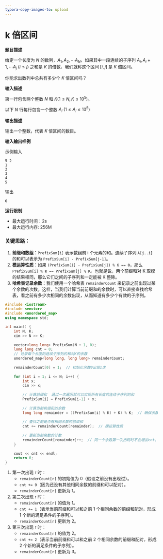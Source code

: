 ```yaml
---
typora-copy-images-to: upload
---
```


# k 倍区间

**题目描述**

给定一个长度为 $N$ 的数列，$A_1, A_2, \cdots A_N$，如果其中一段连续的子序列 $A_i, A_i + 1, \cdots A_j \ (i \leq j)$ 之和是 $K$ 的倍数，我们就称这个区间 $[i, j]$ 是 $K$ 倍区间。

你能求出数列中总共有多少个 $K$ 倍区间吗？

**输入描述**

第一行包含两个整数 $N$ 和 $K (1 \leq N, K \leq 10^5)$。

以下 $N$ 行每行包含一个整数 $A_i \ (1 \leq A_i \leq 10^5)$

**输出描述**

输出一个整数，代表 $K$ 倍区间的数目。

**输入输出样例**

示例输入

```
5 2
1
2
3
4
5
```

输出

```
6
```

**运行限制**

- 最大运行时间：2s
- 最大运行内存: 256M

### 关键思路：

1. **前缀和数组**：`PrefixSum[i]` 表示数组前 i 个元素的和。连续子序列 `A[j..i]` 的和可以表示为 `PrefixSum[i] - PrefixSum[j-1]`。
2. **模运算性质**：如果 `(PrefixSum[i] - PrefixSum[j]) % K == 0`，那么 `PrefixSum[i] % K == PrefixSum[j] % K`。也就是说，两个前缀和对 K 取模的结果相同，那么它们之间的子序列和一定能被 K 整除。
3. **哈希表记录余数**：我们使用一个哈希表 `remainderCount` 来记录之前出现过某个余数的次数。这样，当我们计算当前前缀和的余数时，可以直接查找哈希表，看之前有多少次相同的余数出现，从而知道有多少个有效的子序列。

```cpp
#include <iostream>  
#include <vector>  
#include <unordered_map>  
using namespace std;  

int main() {  
    int N, K;  
    cin >> N >> K;  
    
    vector<long long> PrefixSum(N + 1, 0);  
    long long cnt = 0;  
    // 记录每个长度的连续子序列的和对K的余数
    unordered_map<long long, long long> remainderCount;  
    
    remainderCount[0] = 1;  // 初始化余数0出现1次  
    
    for (int i = 1; i <= N; i++) {  
        int x;  
        cin >> x;  
        
        // 计算前缀和  通过一次遍历就可以实现所有长度的连续子序列的和
        PrefixSum[i] = PrefixSum[i-1] + x;  
        
        // 计算当前前缀和的余数  
        long long remainder = ((PrefixSum[i] % K) + K) % K;  // 确保余数为非负数
        
        // 查找之前是否有相同余数的前缀和  
        cnt += remainderCount[remainder];  // 模运算性质
        
        // 更新当前余数的计数  
        remainderCount[remainder]++;  // 同一个余数第一次出现时不会增加cnt，只有第二次出现时才会cnt++
    }  
    
    cout << cnt << endl;  
    return 0;  
}  
```

1. 第一次出现 r 时：
   - `remainderCount[r]` 的初始值为 0（假设之前没有出现过）。
   - `cnt += 0`（因为还没有其他相同余数的前缀和可以配对）。
   - `remainderCount[r]` 更新为 1。
2. 第二次出现 r 时：
   - `remainderCount[r]` 的值为 1。
   - `cnt += 1`（表示当前前缀和可以和之前 1 个相同余数的前缀和配对，形成 1 个新的满足条件的子序列）。
   - `remainderCount[r]` 更新为 2。
3. 第三次出现 r 时：
   - `remainderCount[r]` 的值为 2。
   - `cnt += 2`（表示当前前缀和可以和之前 2 个相同余数的前缀和配对，形成 2 个新的满足条件的子序列）。
   - `remainderCount[r]` 更新为 3。
